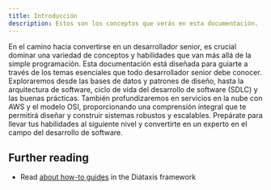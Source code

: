 ```yaml
---
title: Introducción
description: Estos son los conceptos que verás en esta documentación.
---
```


En el camino hacia convertirse en un desarrollador senior, es crucial dominar una variedad de conceptos y habilidades que van más allá de la simple programación. Esta documentación está diseñada para guiarte a través de los temas esenciales que todo desarrollador senior debe conocer. Exploraremos desde las bases de datos y patrones de diseño, hasta la arquitectura de software, ciclo de vida del desarrollo de software (SDLC) y las buenas prácticas. También profundizaremos en servicios en la nube con AWS y el modelo OSI, proporcionando una comprensión integral que te permitirá diseñar y construir sistemas robustos y escalables. Prepárate para llevar tus habilidades al siguiente nivel y convertirte en un experto en el campo del desarrollo de software.

## Further reading

- Read [about how-to guides](https://diataxis.fr/how-to-guides/) in the Diátaxis framework
